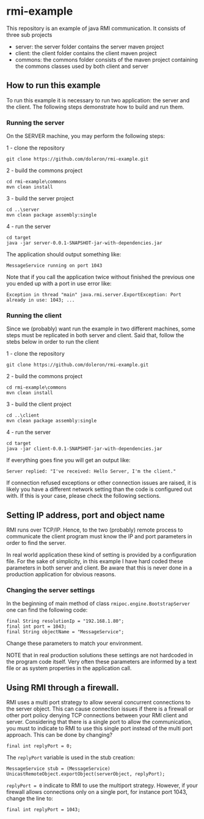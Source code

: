 # rmi-example

This repository is an example of java RMI communication. It consists of three sub projects

- server: the server folder contains the server maven project 
- client: the client folder contains the client maven project 
- commons: the commons folder consists of the maven project containing the commons classes used by both client and server

## How to run this example

To run this example it is necessary to run two application: the server and the client. The following steps demonstrate how to build and run them.

### Running the server

On the SERVER machine, you may perform the following steps:

1 - clone the repository

    git clone https://github.com/doleron/rmi-example.git
    
2 - build the commons project

    cd rmi-example\commons
    mvn clean install
    
3 - build the server project

    cd ..\server
    mvn clean package assembly:single
    
4 - run the server

    cd target 
    java -jar server-0.0.1-SNAPSHOT-jar-with-dependencies.jar
    
The application should output something like:

    MessageService running on port 1043
    
Note that if you call the application twice without finished the previous one you ended up with a port in use error like:

    Exception in thread "main" java.rmi.server.ExportException: Port already in use: 1043; ...
    
### Running the client

Since we (probably) want run the example in two different machines, some steps must be replicated in both server and client. Said that, follow the stebs below in order to run the client 

1 - clone the repository

    git clone https://github.com/doleron/rmi-example.git
    
2 - build the commons project

    cd rmi-example\commons
    mvn clean install
    
3 - build the client project

    cd ..\client
    mvn clean package assembly:single
    
4 - run the server

    cd target 
    java -jar client-0.0.1-SNAPSHOT-jar-with-dependencies.jar
    
If everything goes fine you will get an output like:

    Server replied: "I've received: Hello Server, I'm the client."
    
If connection refused exceptions or other connection issues are raised, it is likely you have a different network setting than the code is configured out with. If this is your case, please check the following sections.

## Setting IP address, port and object name

RMI runs over TCP/IP. Hence, to the two (probably) remote process to communicate the client program must know the IP and port parameters in order to find the server.

In real world application these kind of setting is provided by a configuration file. For the sake of simplicity, in this example I have hard coded these parameters in both server and client. Be aware that this is never done in a production application for obvious reasons.

### Changing the server settings

In the beginning of main method of class `rmipoc.engine.BootstrapServer` one can find the following code:

    final String resolutionIp = "192.168.1.80";
    final int port = 1043;
    final String objectName = "MessageService";

Change these parameters to match your environment.

NOTE that in real production solutions these settings are not hardcoded in the program code itself. Very often these parameters are informed by a text file or as system properties in the application call.

## Using RMI through a firewall.

RMI uses a multi port strategy to allow several concurrent connections to the server object. This can cause connection issues if there is a firewall or other port policy denying TCP connections between your RMI client and server. Considering that there is a single port to allow the communication, you must to indicate to RMI to use this single port instead of the multi port approach. This can be done by changing?

    final int replyPort = 0;
    
The `replyPort` variable is used in the stub creation:

    MessageService stub = (MessageService) UnicastRemoteObject.exportObject(serverObject, replyPort);

`replyPort = 0` indicate to RMI to use the multiport strategy. However, if your firewall allows connections only on a single port, for instance port 1043, change the line to:

    final int replyPort = 1043;


